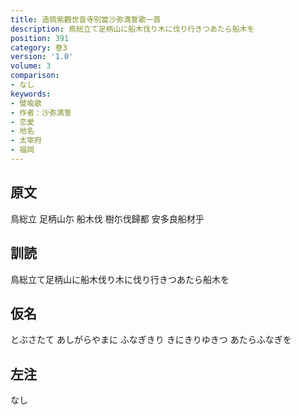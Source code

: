 ```yaml
---
title: 造筑紫觀世音寺別當沙弥満誓歌一首
description: 鳥総立て足柄山に船木伐り木に伐り行きつあたら船木を
position: 391
category: 巻3
version: '1.0'
volume: 3
comparison:
- なし
keywords:
- 譬喩歌
- 作者：沙弥満誓
- 恋愛
- 地名
- 太宰府
- 福岡
---
```


## 原文

鳥総立 足柄山尓 船木伐 樹尓伐歸都 安多良船材乎

## 訓読

鳥総立て足柄山に船木伐り木に伐り行きつあたら船木を

## 仮名

とぶさたて あしがらやまに ふなぎきり きにきりゆきつ あたらふなぎを

## 左注

なし
